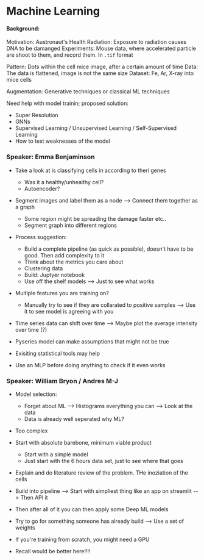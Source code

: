 # Machine Learning

#### Background:
Motivation: Austronaut's Health
Radiation: Exposure to radiation causes DNA to be damanged
Experiments: Mouse data, where accelerated particle are shoot to them, and record them. In `.tif` format

Pattern: Dots within the cell mice image, after a certain amount of time
Data: The data is flattened, image is not the same size
Dataset: Fe, Ar, X-ray into mice cells


Augmentation: Generative techniques or classical ML techniques

Need help with model trainin; proposed solution:
- Super Resolution
- GNNs
- Supervised Learning / Unsupervised Learning / Self-Supervised Learning
- How to test weaknesses of the model

### Speaker: Emma Benjaminson
- Take a look at is classifying cells in according to theri genes
    + Was it a healthy/unhealthy cell?
    + Autoencoder?

- Segment images and label them as a node --> Connect them together as a graph
    + Some region might be spreading the damage faster etc..
    + Segment graph into different regions

- Process suggestion:
    + Build a complete pipeline (as quick as possible), doesn't have to be good. Then add complexity to it
    + Think about the metrics you care about
    + Clustering data
    + Build: Juptyer notebook
    + Use off the shelf models --> Just to see what works

- Multiple features you are training on?
    + Manually try to see if they are collarated to positive samples --> Use it to see model is agreeing with you

- Time series data can shift over time --> Maybe plot the average intensity over time (?)

- Pyseries model can make assumptions that might not be true

- Exisiting statistical tools may help

- Use an MLP before doing anything to check if it even works


### Speaker: William Bryon / Andres M-J
- Model selection:
    + Forget about ML --> Histograms everything you can --> Look at the data
    + Data is already well seperated why ML?

- Too complex

- Start with absolute barebone, minimum viable product
    + Start with a simple model
    + Just start with the 6 hours data set, just to see where that goes

- Explain and do literature review of the problem. THe inoziation of the cells

- Build into pipeline --> Start with simpliest thing like an app on streamlit --> Then API it

- Then after all of it you can then apply some Deep ML models

- Try to go for something someone has already build --> Use a set of weights 

- If you're training from scratch, you might need a GPU

- Recall would be better here!!!!